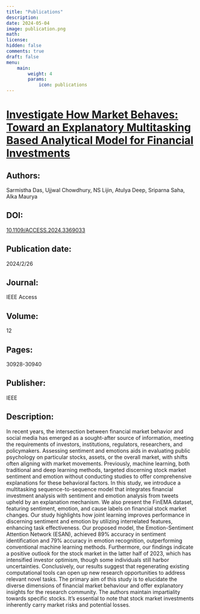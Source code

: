 ```yaml
---
title: "Publications"
description: 
date: 2024-05-04
image: publication.png
math: 
license: 
hidden: false
comments: true
draft: false
menu:
    main:
        weight: 4
        params: 
            icon: publications
---
```

# [Investigate How Market Behaves: Toward an Explanatory Multitasking Based Analytical Model for Financial Investments](https://ieeexplore.ieee.org/document/10445412)

## Authors:
Sarmistha Das, Ujjwal Chowdhury, NS Lijin, Atulya Deep, Sriparna Saha, Alka Maurya

## DOI:
[10.1109/ACCESS.2024.3369033](https://ieeexplore.ieee.org/abstract/document/10445412)

## Publication date:
2024/2/26

## Journal:
IEEE Access

## Volume:
12

## Pages:
30928-30940

## Publisher:
IEEE

## Description:
In recent years, the intersection between financial market behavior and social media has emerged as a sought-after source of information, meeting the requirements of investors, institutions, regulators, researchers, and policymakers. Assessing sentiment and emotions aids in evaluating public psychology on particular stocks, assets, or the overall market, with shifts often aligning with market movements. Previously, machine learning, both traditional and deep learning methods, targeted discerning stock market sentiment and emotion without conducting studies to offer comprehensive explanations for these behavioral factors. In this study, we introduce a multitasking sequence-to-sequence model that integrates financial investment analysis with sentiment and emotion analysis from tweets upheld by an explanation mechanism. We also present the FinEMA dataset, featuring sentiment, emotion, and cause labels on financial stock market changes. Our study highlights how joint learning improves performance in discerning sentiment and emotion by utilizing interrelated features, enhancing task effectiveness. Our proposed model, the Emotion-Sentiment Attention Network (ESAN), achieved 89% accuracy in sentiment identification and 79% accuracy in emotion recognition, outperforming conventional machine learning methods. Furthermore, our findings indicate a positive outlook for the stock market in the latter half of 2023, which has intensified investor optimism, though some individuals still harbor uncertainties. Conclusively, our results suggest that regenerating existing computational tools can open up new research opportunities to address relevant novel tasks. The primary aim of this study is to elucidate the diverse dimensions of financial market behaviour and offer explanatory insights for the research community. The authors maintain impartiality towards specific stocks. It’s essential to note that stock market investments inherently carry market risks and potential losses.
